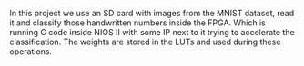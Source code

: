 In this project we use an SD card with images from the MNIST dataset, read it and classify those handwritten numbers inside the FPGA. Which is running C code inside NIOS II with some IP next to it trying to accelerate the classification. The weights are stored in the LUTs and used during these operations.
